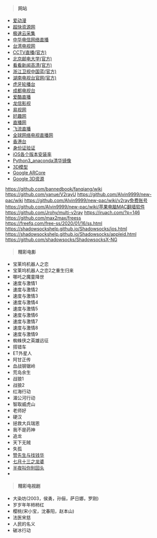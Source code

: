 > #### 网站

* [爱动漫](http://www.idm.vip/)
* [超快资源网](http://www.kukuzy.com/)
* [极速云采集](http://www.caijizy.com/)
* [中华电信网络直播](https://www.hinet.net/tv/)
* [台湾电视网](http://www.taiwantv.co/)
* [CCTV直播(官方)](http://tv.cctv.com/live/)
* [北京邮电大学(官方)](http://ivi.bupt.edu.cn/)
* [看看新闻高清(官方)](http://live.kankanews.com/huikan/)
* [浙江卫视中国蓝(官方)](http://tv.cztv.com/live1)
* [湖南电视台官网(官方)](http://live.mgtv.com/)
* [虎牙轮播台](https://www.huya.com/g/2135)
* [成都电视台](http://www.cditv.cn/html/cdrtv/#live)
* [爱酷直播](http://www.ikuzb.com/)
* [龙信影视](http://zb.mylongxin.com/app/view/tv.php)
* [易视网](https://www.cietv.com/)
* [好趣网](http://www.haoqu.net)
* [直播网](http://www.hao5.net)
* [飞流直播](http://chaochaolive.icntv.xyz/)
* [全球网络电视直播网](https://www.nettv.live/)
* [香港台](https://www.rthk.hk/tv)
* [身份证验证](http://qq.ip138.com/baidu-id/index.asp)
* [iOS各个版本安装率](https://developer.apple.com/support/app-store/)
* [Python3_anaconda清华镜像](https://mirrors.tuna.tsinghua.edu.cn/help/anaconda/)
* [3D模型](https://free3d.com/3d-models/)
* [Google ARCore](https://developers.google.cn/ar/develop/ios/cloud-anchors-developer-guide-ios?authuser=0&hl=zh-cn)
* [Google 3D资源](https://poly.google.com/)


https://github.com/bannedbook/fanqiang/wiki
https://github.com/yanue/V2rayU
https://github.com/Alvin9999/new-pac/wiki
https://github.com/Alvin9999/new-pac/wiki/v2ray免费账号
https://github.com/Alvin9999/new-pac/wiki/苹果电脑MAC翻墙软件
https://github.com/Jrohy/multi-v2ray
https://iruach.com/?p=146  
https://github.com/max2max/freess  
https://freefq.com/free-ss/2020/01/16/ss.html
https://shadowsockshelp.github.io/Shadowsocks/ios.html
https://shadowsockshelp.github.io/Shadowsocks/appleid.html
https://github.com/shadowsocks/ShadowsocksX-NG

> #### 精彩电影

* 宝莱坞机器人之恋
* 宝莱坞机器人之恋2之重生归来
* 哪吒之魔童降世
* 速度与激情1
* 速度与激情2
* 速度与激情3
* 速度与激情4
* 速度与激情5
* 速度与激情6
* 速度与激情7
* 速度与激情8
* 速度与激情9
* 蜘蛛侠之英雄远征
* 搭错车
* ET外星人
* 阿甘正传
* 血战钢锯岭
* 荒岛余生
* 战狼1
* 战狼2
* 红海行动
* 湄公河行动
* 智取威虎山
* 老师好
* 硬汉
* 拯救大兵瑞恩
* 我不是药神
* 追龙
* 天下无贼
* 失孤
* [赞先生与找钱华](http://www.600m.net/m/gaXjYkQmQnL5SB.html)
* [七月十三之龙婆](https://www.iqiyi.com/v_19rrjbj4hc.html)
* [半夜叫你别回头](http://www.600m.net/m/hKfiZBH1RnT6Sh.html)
* []()


> #### 精彩电视剧

* 大染坊(2003，侯勇，孙俪，萨日娜，罗刚)
* 岁岁年年柿柿红
* 樱桃(宋小宝，沈春阳，赵本山)
* 法医宋慈
* 人民的名义
* 破冰行动